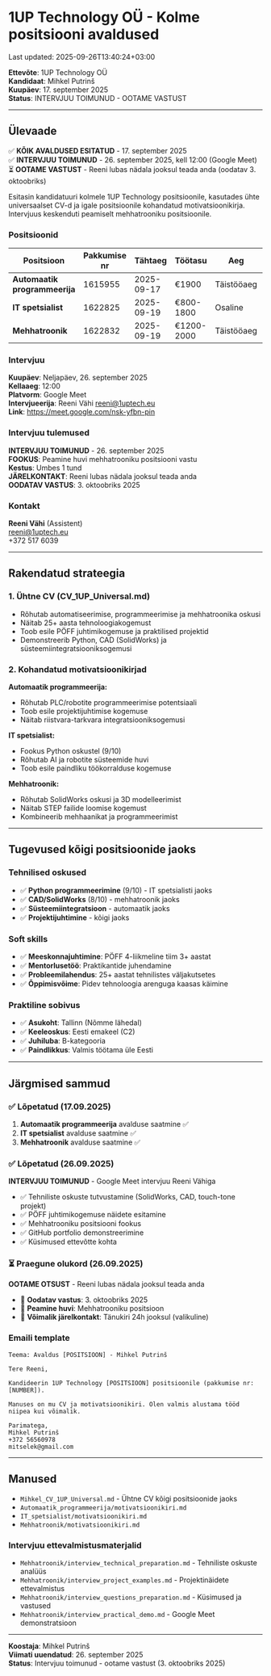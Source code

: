 # 1UP Technology OÜ - Kolme positsiooni avaldused

Last updated: 2025-09-26T13:40:24+03:00

**Ettevõte**: 1UP Technology OÜ  
**Kandidaat**: Mihkel Putrinš  
**Kuupäev**: 17. september 2025  
**Status**: INTERVJUU TOIMUNUD - OOTAME VASTUST

---

## Ülevaade

✅ **KÕIK AVALDUSED ESITATUD** - 17. september 2025  
✅ **INTERVJUU TOIMUNUD** - 26. september 2025, kell 12:00 (Google Meet)  
⏳ **OOTAME VASTUST** - Reeni lubas nädala jooksul teada anda (oodatav 3. oktoobriks)

Esitasin kandidatuuri kolmele 1UP Technology positsioonile, kasutades ühte universaalset CV-d ja igale positsioonile kohandatud motivatsioonikirja. Intervjuus keskenduti peamiselt mehhatrooniku positsioonile.

### Positsioonid

| Positsioon                    | Pakkumise nr | Tähtaeg                | Töötasu    | Aeg        | Asukoht           | Status        |
| ----------------------------- | ------------ | ---------------------- | ---------- | ---------- | ----------------- | ------------- |
| **Automaatik programmeerija** | 1615955      | 2025-09-17             | €1900      | Täistööaeg | Üle Eesti         | ✅ ESITATUD   |
| **IT spetsialist**            | 1622825      | 2025-09-19             | €800-1800  | Osaline    | Tallinn + kaugtöö | ✅ ESITATUD   |
| **Mehhatroonik**              | 1622832      | 2025-09-19             | €1200-2000 | Täistööaeg | Tallinn + kaugtöö | ✅ ESITATUD   |

### Intervjuu

**Kuupäev**: Neljapäev, 26. september 2025  
**Kellaaeg**: 12:00  
**Platvorm**: Google Meet  
**Intervjueerija**: Reeni Vähi <reeni@1uptech.eu>  
**Link**: <https://meet.google.com/nsk-yfbn-pin>

### Intervjuu tulemused

**INTERVJUU TOIMUNUD** - 26. september 2025  
**FOOKUS**: Peamine huvi mehhatrooniku positsiooni vastu  
**Kestus**: Umbes 1 tund  
**JÄRELKONTAKT**: Reeni lubas nädala jooksul teada anda  
**OODATAV VASTUS**: 3. oktoobriks 2025

### Kontakt

**Reeni Vähi** (Assistent)  
<reeni@1uptech.eu>  
+372 517 6039

---

## Rakendatud strateegia

### 1. Ühtne CV (CV_1UP_Universal.md)

- Rõhutab automatiseerimise, programmeerimise ja mehhatroonika oskusi
- Näitab 25+ aasta tehnoloogiakogemust
- Toob esile PÖFF juhtimikogemuse ja praktilised projektid
- Demonstreerib Python, CAD (SolidWorks) ja süsteemiintegratsiooniksogemusi

### 2. Kohandatud motivatsioonikirjad

**Automaatik programmeerija:**

- Rõhutab PLC/robotite programmeerimise potentsiaali
- Toob esile projektijuhtimise kogemuse
- Näitab riistvara-tarkvara integratsiooniksogemusi

**IT spetsialist:**

- Fookus Python oskustel (9/10)
- Rõhutab AI ja robotite süsteemide huvi
- Toob esile paindliku töökorralduse kogemuse

**Mehhatroonik:**

- Rõhutab SolidWorks oskusi ja 3D modelleerimist
- Näitab STEP failide loomise kogemust
- Kombineerib mehhaanikat ja programmeerimist

---

## Tugevused kõigi positsioonide jaoks

### Tehnilised oskused

- ✅ **Python programmeerimine** (9/10) - IT spetsialisti jaoks
- ✅ **CAD/SolidWorks** (8/10) - mehhatroonik jaoks
- ✅ **Süsteemiintegratsioon** - automaatik jaoks
- ✅ **Projektijuhtimine** - kõigi jaoks

### Soft skills

- ✅ **Meeskonnajuhtimine**: PÖFF 4-liikmeline tiim 3+ aastat
- ✅ **Mentorlusetöö**: Praktikantide juhendamine
- ✅ **Probleemilahendus**: 25+ aastat tehnilistes väljakutsetes
- ✅ **Õppimisvõime**: Pidev tehnoloogia arenguga kaasas käimine

### Praktiline sobivus

- ✅ **Asukoht**: Tallinn (Nõmme lähedal)
- ✅ **Keeleoskus**: Eesti emakeel (C2)
- ✅ **Juhiluba**: B-kategooria
- ✅ **Paindlikkus**: Valmis töötama üle Eesti

---

## Järgmised sammud

### ✅ Lõpetatud (17.09.2025)

1. **Automaatik programmeerija** avalduse saatmine ✅
1. **IT spetsialist** avalduse saatmine ✅  
1. **Mehhatroonik** avalduse saatmine ✅

### ✅ Lõpetatud (26.09.2025)

**INTERVJUU TOIMUNUD** - Google Meet intervjuu Reeni Vähiga

- ✅ Tehniliste oskuste tutvustamine (SolidWorks, CAD, touch-tone projekt)
- ✅ PÖFF juhtimikogemuse näidete esitamine
- ✅ Mehhatrooniku positsiooni fookus
- ✅ GitHub portfolio demonstreerimine
- ✅ Küsimused ettevõtte kohta

### ⏳ Praegune olukord (26.09.2025)

**OOTAME OTSUST** - Reeni lubas nädala jooksul teada anda

- 📅 **Oodatav vastus**: 3. oktoobriks 2025
- 🎯 **Peamine huvi**: Mehhatrooniku positsioon
- 📧 **Võimalik järelkontakt**: Tänukiri 24h jooksul (valikuline)

### Emaili template

```text
Teema: Avaldus [POSITSIOON] - Mihkel Putrinš

Tere Reeni,

Kandideerin 1UP Technology [POSITSIOON] positsioonile (pakkumise nr: [NUMBER]).

Manuses on mu CV ja motivatsioonikiri. Olen valmis alustama tööd niipea kui võimalik.

Parimatega,
Mihkel Putrinš
+372 56560978
mitselek@gmail.com
```

---

## Manused

- `Mihkel_CV_1UP_Universal.md` - Ühtne CV kõigi positsioonide jaoks
- `Automaatik_programmeerija/motivatsioonikiri.md`
- `IT_spetsialist/motivatsioonikiri.md`
- `Mehhatroonik/motivatsioonikiri.md`

### Intervjuu ettevalmistusmaterjalid

- `Mehhatroonik/interview_technical_preparation.md` - Tehniliste oskuste analüüs
- `Mehhatroonik/interview_project_examples.md` - Projektinäidete ettevalmistus  
- `Mehhatroonik/interview_questions_preparation.md` - Küsimused ja vastused
- `Mehhatroonik/interview_practical_demo.md` - Google Meet demonstratsioon

---

**Koostaja**: Mihkel Putrinš  
**Viimati uuendatud**: 26. september 2025  
**Status**: Intervjuu toimunud - ootame vastust (3. oktoobriks 2025)
